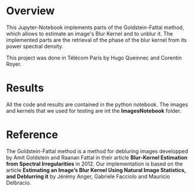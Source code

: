 # Overview
This Jupyter-Notebook implements parts of the Goldstein-Fattal method, which allows to estimate an image's Blur Kernel and to unblur it. The implemented parts are the retrieval of the phase of the blur kernel from its power spectral density.

This project was done in Télécom Paris by Hugo Queinnec and Corentin Royer.

# Results
All the code and results are contained in the python notebook. The images and kernels that we used for testing are int the <strong>ImagesNotebook</strong> folder.

# Reference
The Goldstein-Fattal method is a method for debluring images developped by Amit Goldstein and Raanan Fattal in their article <strong>Blur-Kernel Estimation from Spectral Irregularities</strong> in 2012.
Our implementation is based on the article <strong>Estimating an Image’s Blur Kernel Using Natural Image Statistics, and Deblurring it</strong> by Jérémy Anger, Gabriele Facciolo and Mauricio Delbracio.
